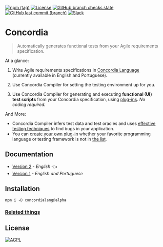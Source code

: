 [![npm (tag)](https://img.shields.io/npm/v/concordialang/alpha?color=green&label=NPM&style=for-the-badge)](https://github.com/thiagodp/concordialang/releases)
[![License](https://img.shields.io/npm/l/concordialang.svg?style=for-the-badge&color=green)](https://github.com/thiagodp/concordialang/blob/master/LICENSE.txt)
[![GitHub branch checks state](https://img.shields.io/github/checks-status/thiagodp/concordialang/v2?style=for-the-badge)](https://github.com/thiagodp/concordialang/actions)
[![GitHub last commit (branch)](https://img.shields.io/github/last-commit/thiagodp/concordialang/v2?style=for-the-badge)](https://github.com/thiagodp/concordialang/commit/v2)
[![Slack](https://img.shields.io/badge/slack-chat-blue.svg?style=for-the-badge)](https://bit.ly/concordialang)

# Concordia

> Automatically generates functional tests from your Agile requirements specification.

At a glance:

1. Write Agile requirements specifications in [Concordia Language](https://concordialang.gitbook.io/concordialang/introduction/language-overview) (currently available in English and Portuguese).

2. Use Concordia Compiler for setting the testing environment up for you.

3. Use Concordia Compiler for generating and executing **functional (UI) test scripts** from your Concordia specification, using [plug-ins](https://concordialang.gitbook.io/concordialang/introduction/plugins). *No coding required.*

And More:
- Concordia Compiler infers test data and test oracles and uses [effective testing techniques](https://concordialang.gitbook.io/concordialang/how-it-works/techniques#testing-techniques) to find bugs in your application.
- You can [create your own plug-in](https://concordialang.gitbook.io/concordialang/development/creating-a-plug-in) whether your favorite programming language or testing framework is not in [the list](https://concordialang.gitbook.io/concordialang/introduction/plugins).


## Documentation

- [Version 2](https://concordialang.gitbook.io/concordialang/) - _English_ 👈
- [Version 1](https://github.com/thiagodp/concordialang/tree/v1/docs) - _English and Portuguese_

## Installation

`npm i -D concordialang@alpha`

### [Related things](https://concordialang.gitbook.io/concordialang/introduction/related-things)

## License

[![AGPL](https://www.gnu.org/graphics/agplv3-88x31.png)](LICENSE.txt)

